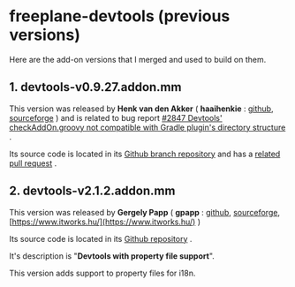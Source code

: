 # freeplane-devtools (previous versions)

Here are the add-on versions that I merged and used to build on them.

## 1. devtools-v0.9.27.addon.mm

This version was released by **Henk van den Akker**  ( **haaihenkie** : [github](https://github.com/HaaiHenkie), [sourceforge](https://sourceforge.net/u/haaihenkie/profile/) ) and is related to bug report [#2847 Devtools' checkAddOn.groovy not compatible with Gradle plugin's directory structure](https://sourceforge.net/p/freeplane/bugs/2847/) .

Its source code is located in its [Github branch repository](https://github.com/HaaiHenkie/addons/tree/fix-bug-2847) and has a [related pull request](https://github.com/freeplane/addons/pull/10) .

## 2. devtools-v2.1.2.addon.mm

This version was released by **Gergely Papp**  ( **gpapp** : [github](https://github.com/gpapp), [sourceforge](https://sourceforge.net/u/gergelypapp/profile/), [https://www.itworks.hu/](https://www.itworks.hu/) )

Its source code is located in its [Github repository](https://github.com/gpapp/freeplane-devtools) .

It's description is "**Devtools with property file support**".

This version adds support to property files for i18n.

